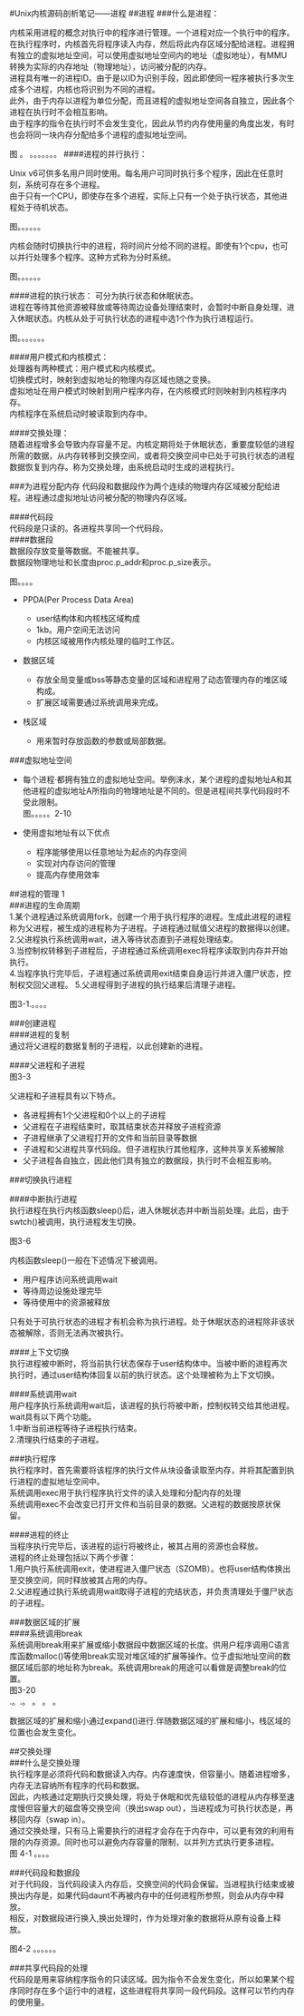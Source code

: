 #Unix内核源码剖析笔记——进程
##进程
###什么是进程：

内核采用进程的概念对执行中的程序进行管理。一个进程对应一个执行中的程序。  
在执行程序时，内核首先将程序读入内存，然后将此内存区域分配给进程。进程拥有独立的虚拟地址空间，可以使用虚拟地址空间内的地址（虚拟地址），有MMU转换为实际的内存地址（物理地址），访问被分配的内存。   
进程具有唯一的进程ID。由于是以ID为识别手段，因此即使同一程序被执行多次生成多个进程，内核也将识别为不同的进程。  
此外，由于内存以进程为单位分配，而且进程的虚拟地址空间各自独立，因此各个进程在执行时不会相互影响。  
由于程序的指令在执行时不会发生变化，因此从节约内存使用量的角度出发，有时也会将同一块内存分配给多个进程的虚拟地址空间。  

图
。
。。。。。。。
####进程的并行执行：  

Unix v6可供多名用户同时使用。每名用户可同时执行多个程序，因此在任意时刻，系统可存在多个进程。  
由于只有一个CPU，即使存在多个进程，实际上只有一个处于执行状态，其他进程处于待机状态。  

图。。。。。。

内核会随时切换执行中的进程，将时间片分给不同的进程。即使有1个cpu，也可以并行处理多个程序。这种方式称为分时系统。 

图。。。。。。


####进程的执行状态： 
可分为执行状态和休眠状态。  
进程在等待其他资源被释放或等待周边设备处理结束时，会暂时中断自身处理，进入休眠状态。内核从处于可执行状态的进程中选1个作为执行进程运行。  

图。。。。。。。  

####用户模式和内核模式：  
处理器有两种模式：用户模式和内核模式。  
切换模式时，映射到虚拟地址的物理内存区域也随之变换。  
虚拟地址在用户模式时映射到用户程序内存，在内核模式时则映射到内核程序内存。  
内核程序在系统启动时被读取到内存中。  

####交换处理：  
随着进程增多会导致内存容量不足。内核定期将处于休眠状态，重要度较低的进程所需的数据，从内存转移到交换空间，或者将交换空间中已处于可执行状态的进程数据恢复到内存。称为交换处理，由系统启动时生成的进程执行。  

###为进程分配内存
代码段和数据段作为两个连续的物理内存区域被分配给进程。进程通过虚拟地址访问被分配的物理内存区域。  

####代码段  
代码段是只读的。各进程共享同一个代码段。  
####数据段  
数据段存放变量等数据。不能被共享。  
数据段物理地址和长度由proc.p_addr和proc.p_size表示。  
  
图。。。。

* PPDA(Per Process Data Area)  
	*  user结构体和内核栈区域构成
	*  1kb。用户空间无法访问
	*  内核区域被用作内核处理的临时工作区。 
	
* 数据区域
	*  存放全局变量或bss等静态变量的区域和进程用了动态管理内存的堆区域构成。
	*  扩展区域需要通过系统调用来完成。  
	
* 栈区域  
	* 用来暂时存放函数的参数或局部数据。  

###虚拟地址空间  
* 每个进程·都拥有独立的虚拟地址空间。举例涞水，某个进程的虚拟地址A和其他进程的虚拟地址A所指向的物理地址是不同的。但是进程间共享代码段时不受此限制。  
图。。。。。2-10  

* 使用虚拟地址有以下优点  
	*  程序能够使用以任意地址为起点的内存空间  
	*  实现对内存访问的管理
	*  提高内存使用效率  

##进程的管理 1  
###进程的生命周期  
1.某个进程通过系统调用fork，创建一个用于执行程序的进程。生成此进程的进程称为父进程，被生成的进程称为子进程。子进程通过赋值父进程的数据得以创建。   
2.父进程执行系统调用wait，进入等待状态直到子进程处理结束。  
3.当控制权转移到子进程后，子进程通过系统调用exec将程序读取到内存并开始执行。  
4.当程序执行完毕后，子进程通过系统调用exit结束自身运行并进入僵尸状态，控制权交回父进程。
5.父进程得到子进程的执行结果后清理子进程。  
  
图3-1.。。。。  

###创建进程  
####进程的复制   
通过将父进程的数据复制的子进程，以此创建新的进程。  
 
####父进程和子进程  
图3-3  

父进程和子进程具有以下特点。  
* 各进程拥有1个父进程和0个以上的子进程
* 父进程在子进程结束时，取其结束状态并释放子进程资源  
* 子进程继承了父进程打开的文件和当前目录等数据  
* 子进程和父进程共享代码段。但子进程执行其他程序，这种共享关系被解除  
* 父子进程各自独立，因此他们具有独立的数据段，执行时不会相互影响。  

###切换执行进程   

####中断执行进程  
执行进程在执行内核函数sleep()后，进入休眠状态并中断当前处理。此后，由于swtch()被调用，执行进程发生切换。  
  
图3-6  

内核函数sleep()一般在下述情况下被调用。  

 * 用户程序访问系统调用wait  
 * 等待周边设施处理完毕  
 * 等待使用中的资源被释放  
 
 只有处于可执行状态的进程才有机会称为执行进程。处于休眠状态的进程除非该状态被解除，否则无法再次被执行。  
 
####上下文切换  
执行进程被中断时，将当前执行状态保存于user结构体中。当被中断的进程再次执行时，通过user结构体回复以前的执行状态。这个处理被称为上下文切换。  

####系统调用wait  
用户程序执行系统调用wait后，该进程的执行将被中断，控制权转交给其他进程。  
wait具有以下两个功能。  
1.中断当前进程等待子进程执行结束。  
2.清理执行结束的子进程。   

###执行程序  
执行程序时，首先需要将该程序的执行文件从块设备读取至内存，并将其配置到执行进程的虚拟地址空间中。  
系统调用exec用于执行程序执行文件的读入处理和分配内存的处理  
系统调用exec不会改变已打开文件和当前目录的数据。父进程的数据按原状保留。  

####进程的终止  
当程序执行完毕后，该进程的运行将被终止，被其占用的资源也会释放。  
进程的终止处理包括以下两个步骤：  
1.用户执行系统调用exit，使进程进入僵尸状态（SZOMB）。也将user结构体换出至交换空间，同时释放被其占用的内存。  
2.父进程通过执行系统调用wait取得子进程的完结状态，并负责清理处于僵尸状态的子进程。    


###数据区域的扩展  
####系统调用break  
系统调用break用来扩展或缩小数据段中数据区域的长度。供用户程序调用C语言库函数malloc()等使用break实现对堆区域的扩展等操作。位于虚拟地址空间的数据区域后部的地址称为break。系统调用break的用途可以看做是调整break的位置。  
图3-20  
.。.。
。
。
。

数据区域的扩展和缩小通过expand()进行.伴随数据区域的扩展和缩小，栈区域的位置也会发生变化。  

##交换处理  
###什么是交换处理  
执行程序是必须将代码和数据读入内存。内存速度快，但容量小。随着进程增多，内存无法容纳所有程序的代码和数据。  
因此，内核通过定期执行交换处理，将处于休眠和优先级较低的进程从内存移至速度慢但容量大的磁盘等交换空间（换出swap out），当进程成为可执行状态是，再移回内存（swap in）。  
通过交换处理，只有马上需要执行的进程才会存在于内存中，可以更有效的利用有限的内存资源。同时也可以避免内存容量的限制，以并列方式执行更多进程。  
图 4-1 。。。。   

###代码段和数据段  
对于代码段，当代码段读入内存后，交换空间的代码会保留。当进程执行结束或被换出内存是，如果代码daunt不再被内存中的任何进程所参照，则会从内存中释放。  
相反，对数据段进行换入,换出处理时，作为处理对象的数据将从原有设备上释放。  

图4-2 。。。。。。  
 
 
###共享代码段的处理  
代码段是用来容纳程序指令的只读区域。因为指令不会发生变化，所以如果某个程序同时存在多个运行中的进程，这些进程将共享同一段代码段。这样可以节约内存的使用量。   










	